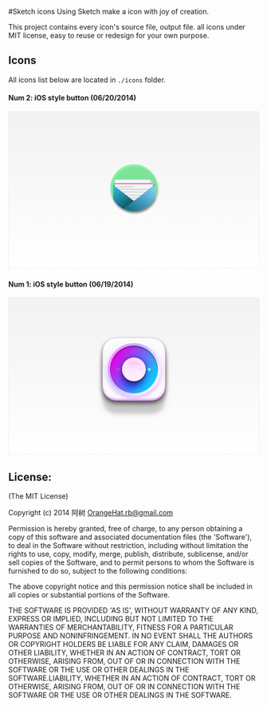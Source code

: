 #Sketch icons
Using Sketch make a icon with joy of creation. 

This project contains every icon's source file, output file. all icons under MIT license, easy to reuse or redesign for your own purpose.

## Icons

All icons list below are located in `./icons` folder.

#### Num 2: iOS style button (06/20/2014)

![ios-style-button](./icons/flat-mail/mail-banner.png)

#### Num 1: iOS style button (06/19/2014)

![ios-style-button](./icons/ios-style-button/button-banner.png)

License:
-------------------
(The MIT License)

Copyright (c) 2014 阿树  <OrangeHat.rb@gmail.com>

Permission is hereby granted, free of charge, to any person obtaining
a copy of this software and associated documentation files (the
'Software'), to deal in the Software without restriction, including
without limitation the rights to use, copy, modify, merge, publish,
distribute, sublicense, and/or sell copies of the Software, and to
permit persons to whom the Software is furnished to do so, subject to
the following conditions:

The above copyright notice and this permission notice shall be
included in all copies or substantial portions of the Software.

THE SOFTWARE IS PROVIDED 'AS IS', WITHOUT WARRANTY OF ANY KIND,
EXPRESS OR IMPLIED, INCLUDING BUT NOT LIMITED TO THE WARRANTIES OF
MERCHANTABILITY, FITNESS FOR A PARTICULAR PURPOSE AND NONINFRINGEMENT.
IN NO EVENT SHALL THE AUTHORS OR COPYRIGHT HOLDERS BE LIABLE FOR ANY
CLAIM, DAMAGES OR OTHER LIABILITY, WHETHER IN AN ACTION OF CONTRACT,
TORT OR OTHERWISE, ARISING FROM, OUT OF OR IN CONNECTION WITH THE
SOFTWARE OR THE USE OR OTHER DEALINGS IN THE SOFTWARE.LIABILITY, WHETHER IN AN ACTION OF CONTRACT, TORT OR OTHERWISE, ARISING FROM,
OUT OF OR IN CONNECTION WITH THE SOFTWARE OR THE USE OR OTHER DEALINGS IN THE
SOFTWARE.
